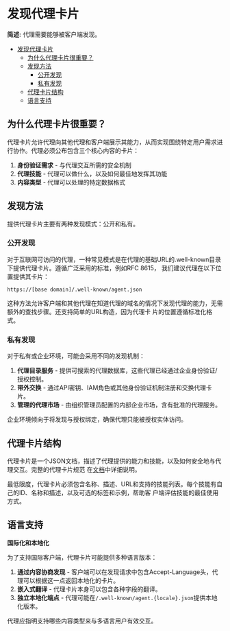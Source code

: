# 发现代理卡片

**简述:** 代理需要能够被客户端发现。

<!-- TOC -->

- [发现代理卡片](#发现代理卡片)
  - [为什么代理卡片很重要？](#为什么代理卡片很重要)
  - [发现方法](#发现方法)
    - [公开发现](#公开发现)
    - [私有发现](#私有发现)
  - [代理卡片结构](#代理卡片结构)
  - [语言支持](#语言支持)

<!-- /TOC -->

## 为什么代理卡片很重要？

代理卡片允许代理向其他代理和客户端展示其能力，从而实现围绕特定用户需求进行协作。代理必须公布包含三个核心内容的卡片：

1. **身份验证需求** - 与代理交互所需的安全机制
2. **代理技能** - 代理可以做什么，以及如何最佳地发挥其功能
3. **内容类型** - 代理可以处理的特定数据格式

## 发现方法

提供代理卡片主要有两种发现模式：公开和私有。

### 公开发现

对于互联网可访问的代理，一种常见模式是在代理的基础URL的.well-known目录下提供代理卡片。遵循广泛采用的标准，例如RFC 8615，
我们建议代理在以下位置提供其卡片：

```
https://[base domain]/.well-known/agent.json
```

这种方法允许客户端和其他代理在知道代理的域名的情况下发现代理的能力，无需额外的查找步骤。还支持简单的URL构造，因为代理卡
片的位置遵循标准化格式。

### 私有发现

对于私有或企业环境，可能会采用不同的发现机制：

1. **代理目录服务** - 提供可搜索的代理数据库，这些代理已经通过企业身份验证/授权控制。
2. **带外交换** - 通过API密钥、IAM角色或其他身份验证机制注册和交换代理卡片。
3. **管理的代理市场** - 由组织管理员配置的内部企业市场，含有批准的代理服务。

企业环境倾向于将发现与授权绑定，确保代理只能被授权实体访问。

## 代理卡片结构

代理卡片是一个JSON文档，描述了代理提供的能力和技能，以及如何安全地与代理交互。完整的代理卡片规范
在[文档](/zh-CN/documentation.md#表示)中详细说明。

最低限度，代理卡片必须包含名称、描述、URL和支持的技能列表。每个技能有自己的ID、名称和描述，以及可选的标签和示例，帮助客
户端评估技能的最佳使用方式。

## 语言支持

**国际化和本地化**

为了支持国际客户端，代理卡片可能提供多种语言版本：

1. **通过内容协商发现** - 客户端可以在发现请求中包含Accept-Language头，代理可以根据这一点返回本地化的卡片。
2. **嵌入式翻译** - 代理卡片本身可以包含各种字段的翻译。
3. **独立本地化端点** - 代理可能在`/.well-known/agent.{locale}.json`提供本地化版本。

代理应指明支持哪些内容类型来与多语言用户有效交互。
